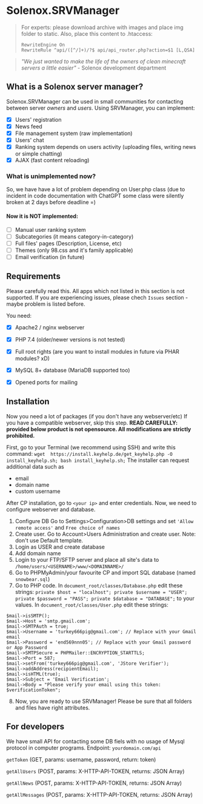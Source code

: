 # Solenox.SRVManager

> For experts: please download archive with images and place img folder to static. Also, place this content to .htaccess:
> ```
> RewriteEngine On
> RewriteRule ^api/([^/]+)/?$ api/api_router.php?action=$1 [L,QSA]
> ```

> *"We just wanted to make the life of the owners of clean minecraft servers a little easier"* - Solenox development department

## What is a Solenox server manager?
Solenox.SRVManager can be used in small communities for contacting between server *owners* and *users*. Using SRVManager, you can implement:
 - [x] Users' registration
 - [x] News feed
 - [x] File management system (raw implementation)
 - [x] Users' chat
 - [x] Ranking system depends on users activity (uploading files, writing news or simple chatting)
 - [x] AJAX (fast content reloading)

### What is unimplemented now?
So, we have have a lot of problem depending on User.php class (due to incident in code documentation with ChatGPT some class were silently broken at 2 days before deadline =)
#### Now it is NOT implemented:
 - [ ] Manual user ranking system
 - [ ] Subcategories (it means category-in-category)
 - [ ] Full files' pages (Description, License, etc)
 - [ ] Themes (only 98.css and it's family applicable)
 - [ ] Email verification (in future)

## Requirements
Please carefully read this. All apps which not listed in this section is not supported. If you are experiencing issues, please chech `Issues` section - maybe problem is listed before.

You need:
 - [X] Apache2 / nginx webserver
 - [X] PHP 7.4 (older/newer versions is not tested)
 - [X] Full root rights (are you want to install modules in future via PHAR modules? xD)
 - [X] MySQL 8+ database (MariaDB supported too)
 - [X] Opened ports for mailing

 
## Installation
Now you need a lot of packages (if you don't have any webserver/etc)
If you have a compatible webserver, skip this step.
**READ CAREFULLY: provided below product is not opensource. All modifications are strictly prohibited.**

First, go to your Terminal (we recommend using SSH) and write this command:
`wget  https://install.keyhelp.de/get_keyhelp.php -O install_keyhelp.sh; bash install_keyhelp.sh;`
The installer can request additional data such as 
- email
- domain name
- custom username

After CP installation, go to `<your ip>` and enter credentials.
Now, we need to configure webserver and database.
1. Configure DB 
Go to Settings>Configuration>DB settings and set `'Allow remote access'` and `Free choice of names`
2. Create user.
Go to Account>Users Administration and create user. Note: don't use Default template.
3. Login as USER and create database
4. Add domain name
5. Login to your FTP/SFTP server and place all site's data to `/home/users/<USERNAME>/www/<DOMAINNAME>/`
6. Go to PHPMyAdmin/your favourite CP and import SQL database (named `snowbear.sql`)
7. Go to PHP code. In 
    `document_root/classes/Database.php` edit these strings:
`private $host = "localhost";
private $username = "USER";
private $password = "PASS";
private $database = "DATABASE";` to your values.
In 
    `document_root/classes/User.php` edit these strings:
```
$mail->isSMTP();
$mail->Host = 'smtp.gmail.com';
$mail->SMTPAuth = true;
$mail->Username = 'turkey666pig@gmail.com'; // Replace with your Gmail email
$mail->Password = 'end569nnn05'; // Replace with your Gmail password or App Password
$mail->SMTPSecure = PHPMailer::ENCRYPTION_STARTTLS;
$mail->Port = 587;
$mail->setFrom('turkey666pig@gmail.com', 'JStore Verifier');
$mail->addAddress(recipientEmail);
$mail->isHTML(true);
$mail->Subject = 'Email Verification';
$mail->Body = "Please verify your email using this token: $verificationToken";
```

8. Now, you are ready to use SRVManager! Please be sure that all folders and files have right attributes.

## For developers
We have small API for contacting some DB fiels with no usage of Mysql protocol in computer programs.
Endpoint:
`yourdomain.com/api`

`getToken` (GET, params: username, password, return: token)

`getAllUsers` (POST, params: X-HTTP-API-TOKEN, returns: JSON Array)

`getAllNews` (POST, params: X-HTTP-API-TOKEN, returns: JSON Array)

`getAllMessages` (POST, params: X-HTTP-API-TOKEN, returns: JSON Array)
